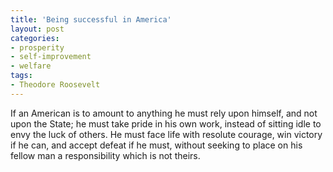 ```yaml
---
title: 'Being successful in America'
layout: post
categories:
- prosperity
- self-improvement
- welfare
tags:
- Theodore Roosevelt
---
```


If an American is to amount to anything he must rely upon himself, and not upon the State; he must take pride in his own work, instead of sitting idle to envy the luck of others. He must face life with resolute courage, win victory if he can, and accept defeat if he must, without seeking to place on his fellow man a responsibility which is not theirs.